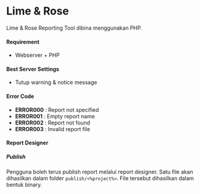 Lime & Rose
===========

Lime &amp; Rose Reporting Tool dibina menggunakan PHP.

#### Requirement
- Webserver + PHP

#### Best Server Settings
- Tutup warning & notice message

#### Error Code
- **ERROR000** : Report not specified
- **ERROR001** : Empty report name
- **ERROR002** : Report not found
- **ERROR003** : Invalid report file

#### Report Designer
##### Publish
Pengguna boleh terus publish report melalui report designer. Satu file akan dihasilkan dalam folder `publish/<%project%>`. File tersebut dihasilkan dalam bentuk binary.